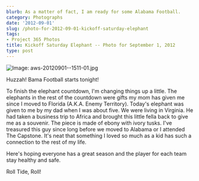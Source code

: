 ```yaml
---
blurb: As a matter of fact, I am ready for some Alabama Football.
category: Photographs
date: '2012-09-01'
slug: /photo-for-2012-09-01-kickoff-saturday-elephant
tags:
- Project 365 Photos
title: Kickoff Saturday Elephant -- Photo for September 1, 2012
type: post
---
```



![Image: aws-20120901--1511-01.jpg](/aws-20120901--1511-01.jpg)

Huzzah! Bama Football starts tonight!

To finish the elephant countdown, I'm changing things up a little. The elephants in the rest of the countdown were gifts my mom has given me since I moved to Florida (A.K.A. Enemy Territory). Today's elephant was given to me by my dad when I was about five. We were living in Virginia. He had taken a business trip to Africa and brought this little fella back to give me as a souvenir. The piece is made of ebony with ivory tusks. I've treasured this guy since long before we moved to Alabama or I attended The Capstone. It's neat that something I loved so much as a kid has such a connection to the rest of my life. 

Here's hoping everyone has a great season and the player for each team stay healthy and safe.

Roll Tide, Roll!